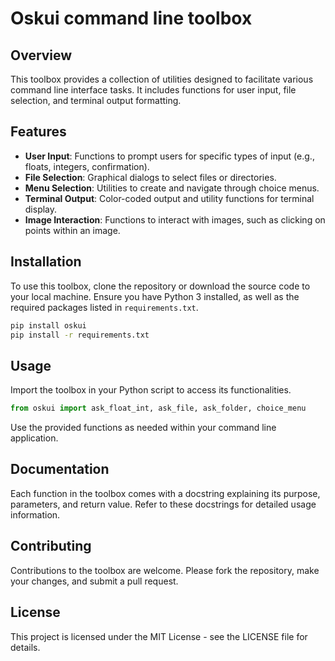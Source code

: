 # Oskui command line toolbox

## Overview

This toolbox provides a collection of utilities designed to facilitate various command line interface tasks. It includes functions for user input, file selection, and terminal output formatting.

## Features

- **User Input**: Functions to prompt users for specific types of input (e.g., floats, integers, confirmation).
- **File Selection**: Graphical dialogs to select files or directories.
- **Menu Selection**: Utilities to create and navigate through choice menus.
- **Terminal Output**: Color-coded output and utility functions for terminal display.
- **Image Interaction**: Functions to interact with images, such as clicking on points within an image.

## Installation

To use this toolbox, clone the repository or download the source code to your local machine. Ensure you have Python 3 installed, as well as the required packages listed in `requirements.txt`.

```bash
pip install oskui
pip install -r requirements.txt
```

## Usage
Import the toolbox in your Python script to access its functionalities.

```python
from oskui import ask_float_int, ask_file, ask_folder, choice_menu
```

Use the provided functions as needed within your command line application.

## Documentation
Each function in the toolbox comes with a docstring explaining its purpose, parameters, and return value. Refer to these docstrings for detailed usage information.

## Contributing
Contributions to the toolbox are welcome. Please fork the repository, make your changes, and submit a pull request.

## License
This project is licensed under the MIT License - see the LICENSE file for details.
